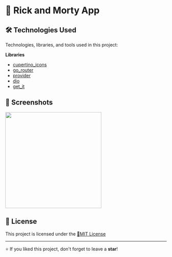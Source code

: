 # 📌 Rick and Morty App

## 🛠 Technologies Used

Technologies, libraries, and tools used in this project:

**Libraries**
- [cupertino_icons](#) 
- [go_router](#)
- [provider](#)
- [dio](#)
- [get_it](#)
   
## 📸 Screenshots

<img src="https://github.com/user-attachments/assets/c2fb11d2-17df-45f1-bc0b-ba0a62f953ba" width="300">

## 📄 License

This project is licensed under the [🔹MIT License](https://github.com/Cyberobo/RickAndMorty-App/blob/main/License.txt)

---

⭐ If you liked this project, don't forget to leave a **star**!
